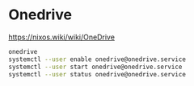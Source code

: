 # Onedrive

<https://nixos.wiki/wiki/OneDrive>

```bash
onedrive
systemctl --user enable onedrive@onedrive.service
systemctl --user start onedrive@onedrive.service
systemctl --user status onedrive@onedrive.service
```
